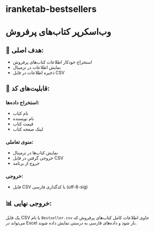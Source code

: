 # iranketab-bestsellers
# وب‌اسکرپر کتاب‌های پرفروش

## 🎯 هدف اصلی:
- استخراج خودکار اطلاعات کتاب‌های پرفروش
- نمایش اطلاعات در ترمینال
- ذخیره اطلاعات در فایل CSV

## 🔧 قابلیت‌های کد:
### استخراج داده‌ها:
- نام کتاب
- نام نویسنده
- قیمت کتاب
- لینک صفحه کتاب

### منوی تعاملی:
- نمایش کتاب‌ها در ترمینال
- خروجی گرفتن در فایل CSV
- خروج از برنامه

### خروجی:
- فایل CSV با کدگذاری فارسی (utf-8-sig)

## 📊 خروجی نهایی:
یک فایل CSV با نام `Bestseller.csv` حاوی اطلاعات کامل کتاب‌های پرفروش که می‌تواند در Excel باز شود و داده‌های فارسی به درستی نمایش داده شوند.
